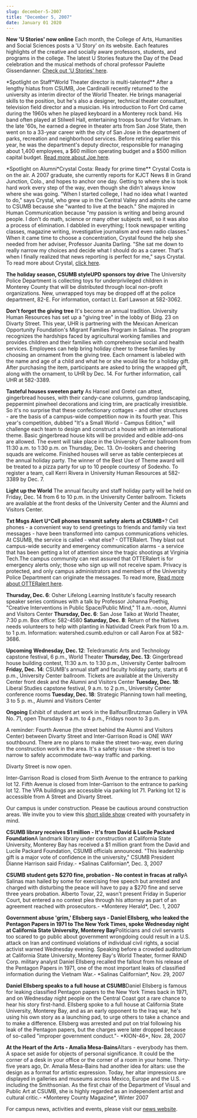 ```yaml
---
slug: december-5-2007
title: "December 5, 2007"
date: January 01 2020
---
```


 
<p>
  <strong>New 'U Stories' now online</strong> Each month, the College of Arts,
  Humanities and Social Sciences posts a 'U Story' on its website. Each features
  highlights of the creative and socially aware professors, students, and
  programs in the college. The latest U Stories feature the Day of the Dead
  celebration and the musical methods of choral professor Paulette Gissendanner.
  <a href="https://csumb.edu/site/x18671.xml">Check out 'U Stories' here</a>.
</p>
<p>
  &#42;Spotlight on Staff&#42;World Theater director is
  multi&#45;talented&#42;&#42; After a lengthy hiatus from CSUMB, Joe Cardinalli
  recently returned to the university as interim director of the World Theater.
  He brings managerial skills to the position, but he's also a designer,
  technical theater consultant, television field director and a musician. His
  introduction to Fort Ord came during the 1960s when he played keyboard in a
  Monterey rock band. His band often played at Stilwell Hall, entertaining
  troops bound for Vietnam. In the late '60s, he earned a degree in theater arts
  from San José State, then went on to a 33&#45;year career with the city of San
  Jose in the department of parks, recreation and neighborhood services. Before
  retiring earlier this year, he was the department's deputy director,
  responsible for managing about 1,400 employees, a $60 million operating budget
  and a $500 million capital budget.
  <a href="https://news.csumb.edu/site/x21008.xml">Read more about Joe here</a>.
</p>
<p>
  &#42;Spotlight on Alumni&#42;Crystal Costa: Ready for prime time&#42;&#42;
  Crystal Costa is on the air. A 2007 graduate, she currently reports for KJCT
  News 8 in Grand Junction, Colo., and hopes to anchor one day. Getting to where
  she is took hard work every step of the way, even though she didn't always
  know where she was going. "When I started college, I had no idea what I wanted
  to do," says Crystal, who grew up in the Central Valley and admits she came to
  CSUMB because she "wanted to live at the beach." She majored in Human
  Communication because "my passion is writing and being around people. I don't
  do math, science or many other subjects well, so it was also a process of
  elimination. I dabbled in everything; I took newspaper writing classes,
  magazine writing, investigative journalism and even radio classes." When it
  came time to choose a concentration, Crystal found the help she needed from
  her adviser, Professor Juanita Darling. "She sat me down to really narrow my
  choices and decide what I should do as a career. That's when I finally
  realized that news reporting is perfect for me," says Crystal. To read more
  about Crystal,
  <a href="https://news.csumb.edu/site/x21007.xml%20">click here</a>.
</p>
<p>
  <strong>The holiday season, CSUMB styleUPD sponsors toy drive</strong> The
  University Police Department is collecting toys for underprivileged children
  in Monterey County that will be distributed through local non&#45;profit
  organizations. New, unwrapped toys may be dropped off at the police
  department, 82&#45;E. For information, contact Lt. Earl Lawson at
  582&#45;3062.
</p>
<p>
  <strong>Don't forget the giving tree</strong> It's become an annual tradition.
  University Human Resources has set up a "giving tree" in the lobby of Bldg. 23
  on Divarty Street. This year, UHR is partnering with the Mexican American
  Opportunity Foundation's Migrant Families Program in Salinas. The program
  recognizes the hardships faced by agricultural working families and provides
  children and their families with comprehensive social and health services.
  Employees can help bring holiday cheer to these families by choosing an
  ornament from the giving tree. Each ornament is labeled with the name and age
  of a child and what he or she would like for a holiday gift. After purchasing
  the item, participants are asked to bring the wrapped gift, along with the
  ornament, to UHR by Dec. 14. For further information, call UHR at
  582&#45;3389.
</p>
<p>
  <strong>Tasteful houses sweeten party</strong> As Hansel and Gretel can
  attest, gingerbread houses, with their candy&#45;cane columns, gumdrop
  landscaping, peppermint pinwheel decorations and icing trim, are practically
  irresistible. So it's no surprise that these confectionary cottages &#45; and
  other structures &#45; are the basis of a campus&#45;wide competition now in
  its fourth year. This year's competition, dubbed "It's a Small World &#45;
  Campus Edition," will challenge each team to design and construct a house with
  an international theme. Basic gingerbread house kits will be provided and
  edible add&#45;ons are allowed. The event will take place in the University
  Center ballroom from 11:30 a.m. to 1:30 p.m. on Thursday, Dec. 13.
  On&#45;lookers and cheering squads are welcome. Finished houses will serve as
  table centerpieces at the annual holiday party. The winner of the Best Use of
  Theme award will be treated to a pizza party for up to 10 people courtesy of
  Sodexho. To register a team, call Kerri Rivera in University Human Resources
  at 582&#45;3389 by Dec. 7.
</p>
<p>
  <strong>Light up the World</strong> The annual faculty and staff holiday party
  will be held on Friday, Dec. 14 from 6 to 10 p.m. in the University Center
  ballroom. Tickets are available at the front desks of the University Center
  and the Alumni and Visitors Center.
</p>
<p>
  <strong>Txt Msgs Alert U</strong>&#42;<strong
    >Cell phones transmit safety alerts at CSUMB</strong
  >&#42;? Cell phones &#45; a convenient way to send greetings to friends and
  family via text messages &#45; have been transformed into campus
  communications vehicles. At CSUMB, the service is called &#45; what else?
  &#45; OTTERalert. They blast out campus&#45;wide security and emergency
  communication alarms &#45; a service that has been getting a lot of attention
  since the tragic shootings at Virginia Tech.The campus community can rest
  assured that OTTERalert is for emergency alerts only; those who sign up will
  not receive spam. Privacy is protected, and only campus administrators and
  members of the University Police Department can originate the messages. To
  read more,
  <a href="https://news.csumb.edu/site/x20695.xml%20"
    >Read more about OTTERalert here</a
  >.
</p>
<p>
  <strong>Thursday, Dec. 6</strong>: Osher Lifelong Learning Institute's faculty
  research speaker series continues with a talk by Professor Johanna Poethig,
  "Creative Interventions in Public Space/Public Mind," 11 a.m.&#45;noon, Alumni
  and Visitors Center <strong>Thursday, Dec. 6</strong>: San Jose Taiko at World
  Theater, 7:30 p.m. Box office: 582&#45;4580 <strong>Saturday, Dec. 8</strong>:
  Return of the Natives needs volunteers to help with planting in Natividad
  Creek Park from 10 a.m. to 1 p.m. Information: watershed.csumb.edu/ron or call
  Aaron Fox at 582&#45;3686.
</p>
<p>
  <strong>Upcoming</strong> <strong>Wednesday, Dec. 12</strong>: Teledramatic
  Arts and Technology capstone festival, 6 p.m., World Theater
  <strong>Thursday, Dec. 13</strong>: Gingerbread house building contest, 11:30
  a.m. to 1:30 p.m., University Center ballroom
  <strong>Friday, Dec. 14</strong>: CSUMB's annual staff and faculty holiday
  party, starts at 6 p.m., University Center ballroom. Tickets are available at
  the University Center front desk and the Alumni and Visitors Center
  <strong>Tuesday, Dec. 18</strong>: Liberal Studies capstone festival, 9 a.m.
  to 2 p.m., University Center conference rooms
  <strong>Tuesday, Dec. 18</strong>: Strategic Planning town hall meeting, 3 to
  5 p. m., Alumni and Visitors Center
</p>
<p>
  <strong>Ongoing</strong> Exhibit of student art work in the Balfour/Brutzman
  Gallery in VPA No. 71, open Thursdays 9 a.m. to 4 p.m., Fridays noon to 3 p.m.
</p>
<p>
  A reminder: Fourth Avenue &#40;the street behind the Alumni and Visitors
  Center&#41; between Divarty Street and Inter&#45;Garrison Road is ONE WAY
  southbound. There are no plans to make the street two&#45;way, even during the
  construction work in the area. It's a safety issue &#45; the street is too
  narrow to safely accommodate two&#45;way traffic and parking.
</p>
<p>Divarty Street is now open.</p>
<p>
  Inter&#45;Garrison Road is closed from Sixth Avenue to the entrance to parking
  lot 12. Fifth Avenue is closed from Inter&#45;Garrison to the entrance to
  parking lot 12. The VPA buildings are accessible via parking lot 71. Parking
  lot 12 is accessible from A Street and Divarty Street.
</p>
<p>
  Our campus is under construction. Please be cautious around construction
  areas. We invite you to view this
  <a href="https://cdo.csumb.edu/site/x4929.xml%20">short slide show</a> created
  with yoursafety in mind.
</p>
<p>
  <strong
    >CSUMB library receives $1 million &#45; It's from David &amp; Lucile
    Packard Foundation</strong
  >A landmark library under construction at California State University,
  Monterey Bay has received a $1 million grant from the David and Lucile Packard
  Foundation, CSUMB officials announced. "This leadership gift is a major vote
  of confidence in the university," CSUMB President Dianne Harrison said
  Friday.&#45; &#42;Salinas Californian&#42;, Dec. 3, 2007
</p>
<p>
  <strong
    >CSUMB student gets $270 fine, probation &#45; No contest in fracas at
    rally</strong
  >A Salinas man hailed by some for exercising free speech but arrested and
  charged with disturbing the peace will have to pay a $270 fine and serve three
  years probation. Alberto Tovar, 22, wasn't present Friday in Superior Court,
  but entered a no contest plea through his attorney as part of an agreement
  reached with prosecutors.&#45; &#42;Monterey Herald&#42;, Dec. 1, 2007
</p>
<p>
  <strong
    >Government abuse 'grim,' Ellsberg says &#45; Daniel Ellsberg, who leaked
    the Pentagon Papers in 1971 to The New York Times, spoke Wednesday night at
    California State University, Monterey Bay</strong
  >Politicians and civil servants too scared to go public about government
  wrongdoing could result in a U.S. attack on Iran and continued violations of
  individual civil rights, a social activist warned Wednesday evening. Speaking
  before a crowded auditorium at California State University, Monterey Bay's
  World Theater, former RAND Corp. military analyst Daniel Ellsberg recalled the
  fallout from his release of the Pentagon Papers in 1971, one of the most
  important leaks of classified information during the Vietnam War.&#45;
  &#42;Salinas Californian&#42;, Nov. 29, 2007
</p>
<p>
  <strong>Daniel Ellsberg speaks to a full house at CSUMB</strong>Daniel
  Ellsberg is famous for leaking classified Pentagon papers to the New York
  Times back in 1971, and on Wednesday night people on the Central Coast got a
  rare chance to hear his story first&#45;hand. Ellsberg spoke to a full house
  at California State University, Monterey Bay, and as an early opponent to the
  Iraq war, he's using his own story as a launching pad, to urge others to take
  a chance and to make a difference. Ellsberg was arrested and put on trial
  following his leak of the Pentagon papers, but the charges were later dropped
  because of so&#45;called "improper government conduct."&#45;
  &#42;KION&#45;46&#42;, Nov. 28, 2007
</p>
<p>
  <strong>At the Heart of the Arts &#45; Amalia Mesa&#45;Bains</strong>Altars
  &#45; everybody has them. A space set aside for objects of personal
  significance. It could be the corner of a desk in your office or the corner of
  a room in your home. Thirty&#45;five years ago, Dr. Amalia Mesa&#45;Bains had
  another idea for altars: use the design as a format for artistic expression.
  Today, her altar impressions are displayed in galleries and museums across
  Mexico, Europe and the U.S. &#45; including the Smithsonian. As the first
  chair of the Department of Visual and Public Art at CSUMB, she is highly
  regarded as an independent artist and cultural critic.&#45; &#42;Monterey
  County Magazine&#42;, Winter 2007
</p>
<p>
  For campus news, activities and events, please visit our
  <a href="https://www.csumb.edu/news%20">news website</a>.
</p>
 
